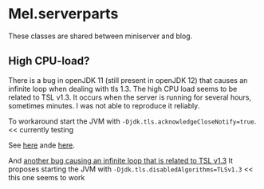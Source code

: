 # Mel.serverparts
These classes are shared between miniserver and blog.


## High CPU-load?
There is a bug in openJDK 11 (still present in openJDK 12) that causes an infinite loop when dealing with tls 1.3.
The high CPU load seems to be related to TSL v1.3. It occurs when the server is running for several hours, sometimes minutes. I was not able to reproduce it reliably.

To workaround start the JVM with `-Djdk.tls.acknowledgeCloseNotify=true`. << currently testing

See [here](https://bugs.openjdk.java.net/browse/JDK-8208526) ande [here](https://stackoverflow.com/questions/56708300/httpsserver-causes-100-cpu-load-with-curl).

And [another bug causing an infinite loop that is related to TSL v1.3](https://stackoverflow.com/questions/54485755/java-11-httpclient-leads-to-endless-ssl-loop) 
It proposes starting the JVM with `-Djdk.tls.disabledAlgorithms=TLSv1.3` << this one seems to work